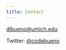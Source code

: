 ```yaml
---
title: Contact
---
```


<p><a href="mailto:dlbueno@umich.edu">dlbueno@umich.edu</a></p>
<p>Twitter: <a href="https://twitter.com/codebueno">@codebueno</a></p>



